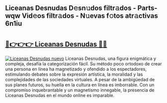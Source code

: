 ## Liceanas Desnudas D𝚎sn𝚞dos filtr𝚊dos - Parts-wqw Vid𝚎os filtr𝚊dos - N𝚞evas f𝚘tos atr𝚊ctivas 6n1iu

# <h2><a href="http://mb2ojnq.tromn.icu/?c=Liceanas+Desnudas">🔗👉👉👉 Liceanas Desnudas 🔗🔗</a></h2>

[![Liceanas Desnudas nuevo](https://i.imgur.com/pEAQMta.gif)](http://mb2ojnq.tromn.icu/?c=Liceanas+Desnudas)
Liceanas Desnudas, una figura enigmática y compleja, desafía la categorización fácil. Su método poco ortodoxo de crear una persona en línea ha magnetizado y ofendido a los espectadores, estimulando debates sobre la expresión artística, la moralidad y las complejidades de las sociedades virtuales. A pesar de la ambigüedad de sus planes futuros, su huella en la cultura en línea es imborrable. Con un compromiso inquebrantable y un magnetismo innegable, la presencia de Liceanas Desnudas en el mundo online es imparable.
